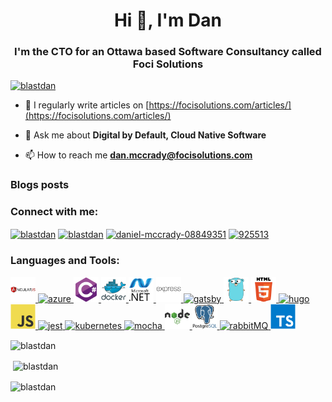 <h1 align="center">Hi 👋, I'm Dan</h1>
<h3 align="center">I'm the CTO for an Ottawa based Software Consultancy called Foci Solutions</h3>

<p align="left"> <a href="https://twitter.com/blastdan" target="blank"><img src="https://img.shields.io/twitter/follow/blastdan?logo=twitter&style=for-the-badge" alt="blastdan" /></a> </p>

- 📝 I regularly write articles on [https://focisolutions.com/articles/](https://focisolutions.com/articles/)

- 💬 Ask me about **Digital by Default, Cloud Native Software**

- 📫 How to reach me **dan.mccrady@focisolutions.com**

### Blogs posts
<!-- BLOG-POST-LIST:START -->
<!-- BLOG-POST-LIST:END -->

<h3 align="left">Connect with me:</h3>
<p align="left">
<a href="https://dev.to/blastdan" target="blank"><img align="center" src="https://cdn.jsdelivr.net/npm/simple-icons@3.0.1/icons/dev-dot-to.svg" alt="blastdan" height="30" width="40" /></a>
<a href="https://twitter.com/blastdan" target="blank"><img align="center" src="https://cdn.jsdelivr.net/npm/simple-icons@3.0.1/icons/twitter.svg" alt="blastdan" height="30" width="40" /></a>
<a href="https://linkedin.com/in/daniel-mccrady-08849351" target="blank"><img align="center" src="https://cdn.jsdelivr.net/npm/simple-icons@3.0.1/icons/linkedin.svg" alt="daniel-mccrady-08849351" height="30" width="40" /></a>
<a href="https://stackoverflow.com/users/925513" target="blank"><img align="center" src="https://cdn.jsdelivr.net/npm/simple-icons@3.0.1/icons/stackoverflow.svg" alt="925513" height="30" width="40" /></a>
</p>

<h3 align="left">Languages and Tools:</h3>
<p align="left"> <a href="https://angular.io" target="_blank"> <img src="https://raw.githubusercontent.com/devicons/devicon/master/icons/angularjs/angularjs-original-wordmark.svg" alt="angularjs" width="40" height="40"/> </a> <a href="https://azure.microsoft.com/en-in/" target="_blank"> <img src="https://www.vectorlogo.zone/logos/microsoft_azure/microsoft_azure-icon.svg" alt="azure" width="40" height="40"/> </a> <a href="https://www.w3schools.com/cs/" target="_blank"> <img src="https://raw.githubusercontent.com/devicons/devicon/master/icons/csharp/csharp-original.svg" alt="csharp" width="40" height="40"/> </a> <a href="https://www.docker.com/" target="_blank"> <img src="https://raw.githubusercontent.com/devicons/devicon/master/icons/docker/docker-original-wordmark.svg" alt="docker" width="40" height="40"/> </a> <a href="https://dotnet.microsoft.com/" target="_blank"> <img src="https://raw.githubusercontent.com/devicons/devicon/master/icons/dot-net/dot-net-original-wordmark.svg" alt="dotnet" width="40" height="40"/> </a> <a href="https://expressjs.com" target="_blank"> <img src="https://raw.githubusercontent.com/devicons/devicon/master/icons/express/express-original-wordmark.svg" alt="express" width="40" height="40"/> </a> <a href="https://www.gatsbyjs.com/" target="_blank"> <img src="https://www.vectorlogo.zone/logos/gatsbyjs/gatsbyjs-icon.svg" alt="gatsby" width="40" height="40"/> </a> <a href="https://golang.org" target="_blank"> <img src="https://raw.githubusercontent.com/devicons/devicon/master/icons/go/go-original.svg" alt="go" width="40" height="40"/> </a> <a href="https://www.w3.org/html/" target="_blank"> <img src="https://raw.githubusercontent.com/devicons/devicon/master/icons/html5/html5-original-wordmark.svg" alt="html5" width="40" height="40"/> </a> <a href="https://gohugo.io/" target="_blank"> <img src="https://api.iconify.design/logos-hugo.svg" alt="hugo" width="40" height="40"/> </a> <a href="https://developer.mozilla.org/en-US/docs/Web/JavaScript" target="_blank"> <img src="https://raw.githubusercontent.com/devicons/devicon/master/icons/javascript/javascript-original.svg" alt="javascript" width="40" height="40"/> </a> <a href="https://jestjs.io" target="_blank"> <img src="https://www.vectorlogo.zone/logos/jestjsio/jestjsio-icon.svg" alt="jest" width="40" height="40"/> </a> <a href="https://kubernetes.io" target="_blank"> <img src="https://www.vectorlogo.zone/logos/kubernetes/kubernetes-icon.svg" alt="kubernetes" width="40" height="40"/> </a> <a href="https://mochajs.org" target="_blank"> <img src="https://www.vectorlogo.zone/logos/mochajs/mochajs-icon.svg" alt="mocha" width="40" height="40"/> </a> <a href="https://nodejs.org" target="_blank"> <img src="https://raw.githubusercontent.com/devicons/devicon/master/icons/nodejs/nodejs-original-wordmark.svg" alt="nodejs" width="40" height="40"/> </a> <a href="https://www.postgresql.org" target="_blank"> <img src="https://raw.githubusercontent.com/devicons/devicon/master/icons/postgresql/postgresql-original-wordmark.svg" alt="postgresql" width="40" height="40"/> </a> <a href="https://www.rabbitmq.com" target="_blank"> <img src="https://www.vectorlogo.zone/logos/rabbitmq/rabbitmq-icon.svg" alt="rabbitMQ" width="40" height="40"/> </a> <a href="https://www.typescriptlang.org/" target="_blank"> <img src="https://raw.githubusercontent.com/devicons/devicon/master/icons/typescript/typescript-original.svg" alt="typescript" width="40" height="40"/> </a> </p>

<p><img align="center" src="https://github-readme-stats.vercel.app/api/top-langs?username=blastdan&show_icons=true&locale=en&layout=compact" alt="blastdan" /></p>

<p>&nbsp;<img align="center" src="https://github-readme-stats.vercel.app/api?username=blastdan&show_icons=true&locale=en" alt="blastdan" /></p>

<p><img align="center" src="https://github-readme-streak-stats.herokuapp.com/?user=blastdan&" alt="blastdan" /></p>
